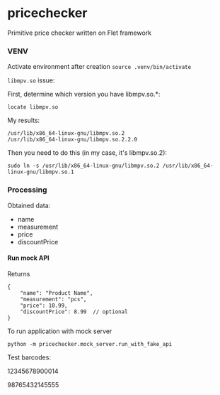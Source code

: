 # pricechecker
Primitive price checker written on Flet framework


### VENV

Activate environment after creation
`source .venv/bin/activate`


`libmpv.so` issue:

First, determine which version you have libmpv.so.*:

`locate libmpv.so`

My results:


```
/usr/lib/x86_64-linux-gnu/libmpv.so.2
/usr/lib/x86_64-linux-gnu/libmpv.so.2.2.0
```

Then you need to do this (in my case, it's libmpv.so.2):

`sudo ln -s /usr/lib/x86_64-linux-gnu/libmpv.so.2 /usr/lib/x86_64-linux-gnu/libmpv.so.1`


### Processing

Obtained data:
- name
- measurement
- price
- discountPrice


#### Run mock API

Returns

```
{
    "name": "Product Name",
    "measurement": "pcs",
    "price": 10.99,
    "discountPrice": 8.99  // optional
}
```

To run application with mock server

`python -m pricechecker.mock_server.run_with_fake_api`

Test barcodes:

12345678900014

98765432145555


